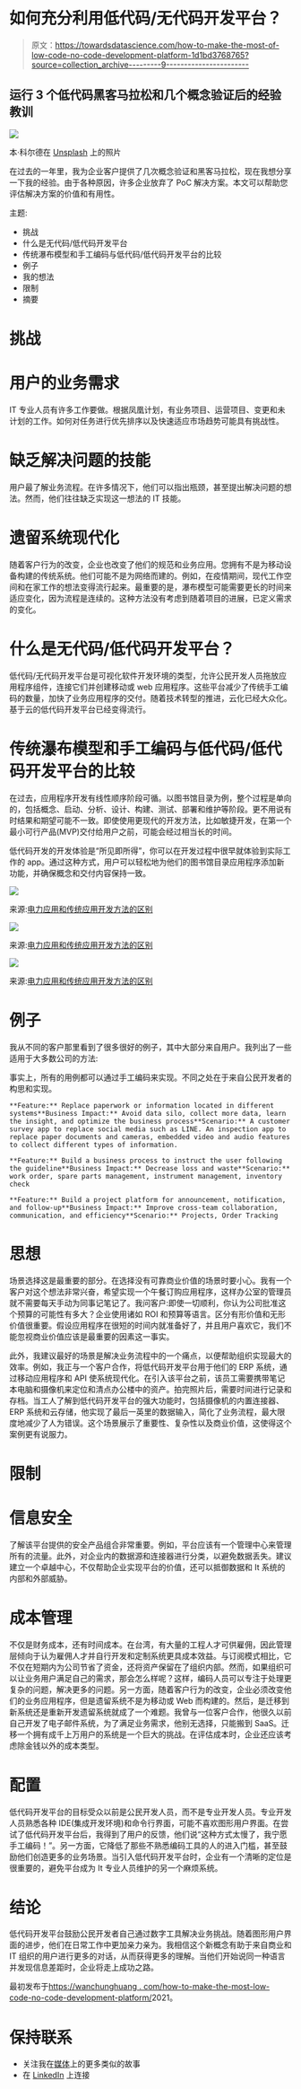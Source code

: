 # 如何充分利用低代码/无代码开发平台？

> 原文：<https://towardsdatascience.com/how-to-make-the-most-of-low-code-no-code-development-platform-1d1bd3768765?source=collection_archive---------9----------------------->

## 运行 3 个低代码黑客马拉松和几个概念验证后的经验教训

![](img/67c92bb37dabdd160fe09f5ea9472112.png)

本·科尔德在 [Unsplash](https://unsplash.com/@benkolde?utm_source=unsplash&utm_medium=referral&utm_content=creditCopyText) 上的照片

在过去的一年里，我为企业客户提供了几次概念验证和黑客马拉松，现在我想分享一下我的经验。由于各种原因，许多企业放弃了 PoC 解决方案。本文可以帮助您评估解决方案的价值和有用性。

主题:

*   挑战
*   什么是无代码/低代码开发平台
*   传统瀑布模型和手工编码与低代码/低代码开发平台的比较
*   例子
*   我的想法
*   限制
*   摘要

# 挑战

# 用户的业务需求

IT 专业人员有许多工作要做。根据凤凰计划，有业务项目、运营项目、变更和未计划的工作。如何对任务进行优先排序以及快速适应市场趋势可能具有挑战性。

# 缺乏解决问题的技能

用户最了解业务流程。在许多情况下，他们可以指出瓶颈，甚至提出解决问题的想法。然而，他们往往缺乏实现这一想法的 IT 技能。

# 遗留系统现代化

随着客户行为的改变，企业也改变了他们的规范和业务应用。您拥有不是为移动设备构建的传统系统。他们可能不是为网络而建的。例如，在疫情期间，现代工作空间和在家工作的想法变得流行起来。最重要的是，瀑布模型可能需要更长的时间来适应变化，因为流程是连续的。这种方法没有考虑到随着项目的进展，已定义需求的变化。

# 什么是无代码/低代码开发平台？

低代码/无代码开发平台是可视化软件开发环境的类型，允许公民开发人员拖放应用程序组件，连接它们并创建移动或 web 应用程序。这些平台减少了传统手工编码的数量，加快了业务应用程序的交付。随着技术转型的推进，云化已经大众化。基于云的低代码开发平台已经变得流行。

# 传统瀑布模型和手工编码与低代码/低代码开发平台的比较

在过去，应用程序开发有线性顺序阶段可循。以图书馆目录为例，整个过程是单向的，包括概念、启动、分析、设计、构建、测试、部署和维护等阶段。更不用说有时结果和期望可能不一致。即使使用更现代的开发方法，比如敏捷开发，在第一个最小可行产品(MVP)交付给用户之前，可能会经过相当长的时间。

低代码开发的开发体验是“所见即所得”，你可以在开发过程中很早就体验到实际工作的 app。通过这种方式，用户可以轻松地为他们的图书馆目录应用程序添加新功能，并确保概念和交付内容保持一致。

![](img/fe0ed1cfd01af043d044e5bc3bd72074.png)

来源:[电力应用和传统应用开发方法的区别](https://docs.microsoft.com/en-us/powerapps/guidance/planning/app-development-approaches)

![](img/9bcc320b191de68277201d030b2246d5.png)

来源:[电力应用和传统应用开发方法的区别](https://docs.microsoft.com/en-us/powerapps/guidance/planning/app-development-approaches)

![](img/17171d0ee994b2f6cddd57afcf3fb744.png)

来源:[电力应用和传统应用开发方法的区别](https://docs.microsoft.com/en-us/powerapps/guidance/planning/app-development-approaches)

# 例子

我从不同的客户那里看到了很多很好的例子，其中大部分来自用户。我列出了一些适用于大多数公司的方法:

事实上，所有的用例都可以通过手工编码来实现。不同之处在于来自公民开发者的构思和实现。

```
**Feature:** Replace paperwork or information located in different systems**Business Impact:** Avoid data silo, collect more data, learn the insight, and optimize the business process**Scenario:** A customer survey app to replace social media such as LINE. An inspection app to replace paper documents and cameras, embedded video and audio features to collect different types of information.
```

```
**Feature:** Build a business process to instruct the user following the guideline**Business Impact:** Decrease loss and waste**Scenario:** work order, spare parts management, instrument management, inventory check
```

```
**Feature:** Build a project platform for announcement, notification, and follow-up**Business Impact:** Improve cross-team collaboration, communication, and efficiency**Scenario:** Projects, Order Tracking
```

# 思想

场景选择这是最重要的部分。在选择没有可靠商业价值的场景时要小心。我有一个客户对这个想法非常兴奋，希望实现一个午餐订购应用程序，这样办公室的管理员就不需要每天手动为同事记笔记了。我问客户:即使一切顺利，你认为公司批准这个预算的可能性有多大？企业使用诸如 ROI 和预算等语言。区分有形价值和无形价值很重要。假设应用程序在很短的时间内就准备好了，并且用户喜欢它，我们不能忽视商业价值应该是最重要的因素这一事实。

此外，我建议最好的场景是解决业务流程中的一个痛点，以便帮助组织实现最大的效率。例如，我正与一个客户合作，将低代码开发平台用于他们的 ERP 系统，通过移动应用程序和 API 使系统现代化。在引入该平台之前，该员工需要携带笔记本电脑和摄像机来定位和清点办公楼中的资产。拍完照片后，需要时间进行记录和存档。当工人了解到低代码开发平台的强大功能时，包括摄像机的内置连接器、ERP 系统和云存储，他实现了最后一英里的数据输入，简化了业务流程，最大限度地减少了人为错误。这个场景展示了重要性、复杂性以及商业价值，这使得这个案例更有说服力。

# 限制

# 信息安全

了解该平台提供的安全产品组合非常重要。例如，平台应该有一个管理中心来管理所有的流量。此外，对企业内的数据源和连接器进行分类，以避免数据丢失。建议建立一个卓越中心，不仅帮助企业实现平台的价值，还可以抵御数据和 It 系统的内部和外部威胁。

# 成本管理

不仅是财务成本，还有时间成本。在台湾，有大量的工程人才可供雇佣，因此管理层倾向于认为雇佣人才并自行开发和定制系统更具成本效益。与订阅模式相比，它不仅在短期内为公司节省了资金，还将资产保留在了组织内部。然而，如果组织可以让业务用户满足自己的需求，那会怎么样呢？这样，编码人员可以专注于处理更复杂的问题，解决更多的问题。另一方面，随着客户行为的改变，企业必须改变他们的业务应用程序，但是遗留系统不是为移动或 Web 而构建的。然后，是迁移到新系统还是重新开发遗留系统就成了一个难题。我曾与一位客户合作，他很久以前自己开发了电子邮件系统，为了满足业务需求，他别无选择，只能搬到 SaaS。迁移一个拥有成千上万用户的系统是一个巨大的挑战。在评估成本时，企业还应该考虑除金钱以外的成本类型。

# 配置

低代码开发平台的目标受众以前是公民开发人员，而不是专业开发人员。专业开发人员熟悉各种 IDE(集成开发环境)和命令行界面，可能不喜欢图形用户界面。在尝试了低代码开发平台后，我得到了用户的反馈，他们说“这种方式太慢了，我宁愿手工编码！”。另一方面，它降低了那些不熟悉编码工具的人的进入门槛，甚至鼓励他们创造更多的业务场景。当引入低代码开发平台时，企业有一个清晰的定位是很重要的，避免平台成为 It 专业人员维护的另一个麻烦系统。

# 结论

低代码开发平台鼓励公民开发者自己通过数字工具解决业务挑战。随着图形用户界面的进步，他们在日常工作中更加亲力亲为。我相信这个新概念有助于来自商业和 IT 组织的用户进行更多的对话，从而获得更多的理解。当他们开始说同一种语言并发现信息差距时，企业将走上成功之路。

最初发布于[https://wanchunghuang . com/how-to-make-the-most-low-code-no-code-development-platform/](https://wanchunghuang.com/how-to-make-the-most-of-low-code-no-code-development-platform/)2021。

# 保持联系

*   关注我在[媒体](https://medium.com/@wanchunghuang)上的更多类似的故事
*   在 [LinkedIn](https://www.linkedin.com/in/wanchung-huang/) 上连接